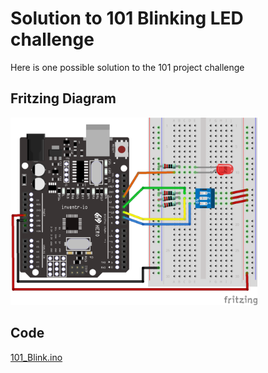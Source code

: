 # Solution to 101 Blinking LED challenge
Here is one possible solution to the 101 project challenge

## Fritzing Diagram
<img src="101_Blink_bb.png" height="300">

## Code
[101_Blink.ino](101_Blink.ino)
